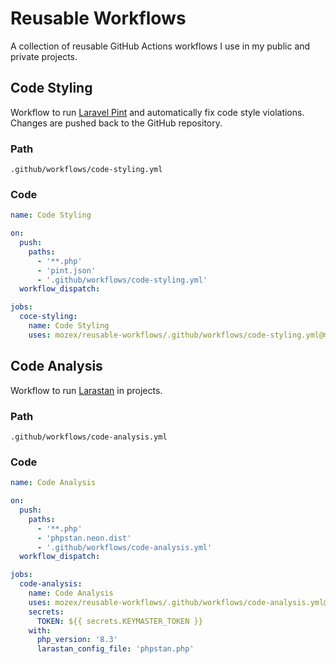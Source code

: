 # Reusable Workflows
A collection of reusable GitHub Actions workflows I use in my public and private projects.

## Code Styling

Workflow to run [Laravel Pint](https://github.com/laravel/pint) and automatically fix code style violations. Changes are
pushed back to the GitHub repository.

### Path
```
.github/workflows/code-styling.yml
```

### Code
```yml
name: Code Styling

on:
  push:
    paths:
      - '**.php'
      - 'pint.json'
      - '.github/workflows/code-styling.yml'
  workflow_dispatch:

jobs:
  coce-styling:
    name: Code Styling
    uses: mozex/reusable-workflows/.github/workflows/code-styling.yml@main
```

## Code Analysis

Workflow to run [Larastan](https://github.com/larastan/larastan) in projects.

### Path
```
.github/workflows/code-analysis.yml
```

### Code
```yml
name: Code Analysis

on:
  push:
    paths:
      - '**.php'
      - 'phpstan.neon.dist'
      - '.github/workflows/code-analysis.yml'
  workflow_dispatch:

jobs:
  code-analysis:
    name: Code Analysis
    uses: mozex/reusable-workflows/.github/workflows/code-analysis.yml@main
    secrets:
      TOKEN: ${{ secrets.KEYMASTER_TOKEN }}
    with:
      php_version: '8.3'
      larastan_config_file: 'phpstan.php'
```
